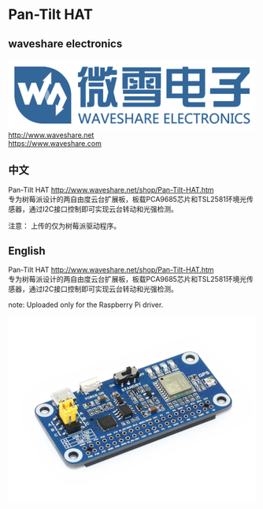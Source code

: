 ﻿# Pan-Tilt HAT  
## waveshare electronics
![waveshare_logo.png](waveshare_logo.png)
http://www.waveshare.net  
https://www.waveshare.com  

## 中文 ## 
Pan-Tilt HAT http://www.waveshare.net/shop/Pan-Tilt-HAT.htm  
专为树莓派设计的两自由度云台扩展板，板载PCA9685芯片和TSL2581环境光传感器，通过I2C接口控制即可实现云台转动和光强检测。

注意：
上传的仅为树莓派驱动程序。

## English ##
Pan-Tilt HAT http://www.waveshare.net/shop/Pan-Tilt-HAT.htm  
专为树莓派设计的两自由度云台扩展板，板载PCA9685芯片和TSL2581环境光传感器，通过I2C接口控制即可实现云台转动和光强检测。

note:
Uploaded only for the Raspberry Pi driver.

![L76X-GPS-HAT-1.JPG](L76X-GPS-HAT-1.JPG)




